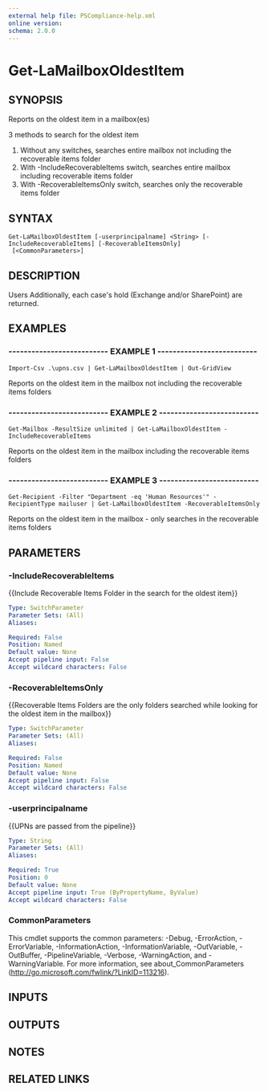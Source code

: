 ```yaml
---
external help file: PSCompliance-help.xml
online version: 
schema: 2.0.0
---
```


# Get-LaMailboxOldestItem

## SYNOPSIS
Reports on the oldest item in a mailbox(es)

3 methods to search for the oldest item

1. Without any switches, searches entire mailbox not including the recoverable items folder
2. With -IncludeRecoverableItems switch, searches entire mailbox including recoverable items folder
3. With -RecoverableItemsOnly switch, searches only the recoverable items folder

## SYNTAX

```
Get-LaMailboxOldestItem [-userprincipalname] <String> [-IncludeRecoverableItems] [-RecoverableItemsOnly]
 [<CommonParameters>]
```

## DESCRIPTION
Users 
Additionally, each case's hold (Exchange and/or SharePoint) are returned.

## EXAMPLES

### -------------------------- EXAMPLE 1 --------------------------
```
Import-Csv .\upns.csv | Get-LaMailboxOldestItem | Out-GridView
```

Reports on the oldest item in the mailbox not including the recoverable items folders

### -------------------------- EXAMPLE 2 --------------------------
```
Get-Mailbox -ResultSize unlimited | Get-LaMailboxOldestItem -IncludeRecoverableItems
```

Reports on the oldest item in the mailbox including the recoverable items folders

### -------------------------- EXAMPLE 3 --------------------------
```
Get-Recipient -Filter "Department -eq 'Human Resources'" -RecipientType mailuser | Get-LaMailboxOldestItem -RecoverableItemsOnly
```

Reports on the oldest item in the mailbox - only searches in the recoverable items folders

## PARAMETERS

### -IncludeRecoverableItems
{{Include Recoverable Items Folder in the search for the oldest item}}

```yaml
Type: SwitchParameter
Parameter Sets: (All)
Aliases: 

Required: False
Position: Named
Default value: None
Accept pipeline input: False
Accept wildcard characters: False
```

### -RecoverableItemsOnly
{{Recoverable Items Folders are the only folders searched while looking for the oldest item in the mailbox}}

```yaml
Type: SwitchParameter
Parameter Sets: (All)
Aliases: 

Required: False
Position: Named
Default value: None
Accept pipeline input: False
Accept wildcard characters: False
```

### -userprincipalname
{{UPNs are passed from the pipeline}}

```yaml
Type: String
Parameter Sets: (All)
Aliases: 

Required: True
Position: 0
Default value: None
Accept pipeline input: True (ByPropertyName, ByValue)
Accept wildcard characters: False
```

### CommonParameters
This cmdlet supports the common parameters: -Debug, -ErrorAction, -ErrorVariable, -InformationAction, -InformationVariable, -OutVariable, -OutBuffer, -PipelineVariable, -Verbose, -WarningAction, and -WarningVariable. For more information, see about_CommonParameters (http://go.microsoft.com/fwlink/?LinkID=113216).

## INPUTS

## OUTPUTS

## NOTES

## RELATED LINKS

